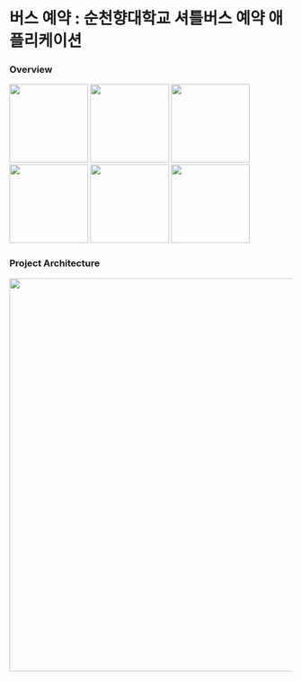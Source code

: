 # 버스 예약 : 순천향대학교 셔틀버스 예약 애플리케이션
### Overview
<img src = "https://github.com/seungg8361/sch-bus-app/assets/140582940/b0cc401d-b802-4447-a5dc-2c5ac96eb92e.jpg" width = 140>
<img src = "https://github.com/seungg8361/sch-bus-app/assets/140582940/8aaae342-4252-4041-ae1b-39e6e21a9085.jpg" width = 140>
<img src = "https://github.com/seungg8361/sch-bus-app/assets/140582940/82e8443a-43ea-40fd-9ece-c036871e88cc.jpg" width = 140>
<img src = "https://github.com/seungg8361/sch-bus-app/assets/140582940/eedc402f-170c-4c95-9c6b-c16a67b0ea04.jpg" width = 140>
<img src = "https://github.com/seungg8361/sch-bus-app/assets/140582940/1ee2e45a-f626-43f4-adf1-4b2080f2701d.jpg" width = 140>
<img src = "https://github.com/seungg8361/sch-bus-app/assets/140582940/a466c51d-7602-41c0-8463-69ab7f828800.jpg" width = 140>

### Project Architecture
<img src = "https://github.com/seungg8361/sch-bus-app/assets/140582940/db0b1e7e-96e2-45a9-a716-2e580f2f5354.jpg" width = 700>
